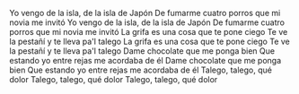 Yo vengo de la isla, de la isla de Japón
De fumarme cuatro porros que mi novia me invitó
Yo vengo de la isla, de la isla de Japón
De fumarme cuatro porros que mi novia me invitó
La grifa es una cosa que te pone ciego
Te ve la pestañí y te lleva pa'l talego
La grifa es una cosa que te pone ciego
Te ve la pestañí y te lleva pa'l talego
Dame chocolate que me ponga bien
Que estando yo entre rejas me acordaba de él
Dame chocolate que me ponga bien
Que estando yo entre rejas me acordaba de él
Talego, talego, qué dolor
Talego, talego, qué dolor
Talego, talego, qué dolor

